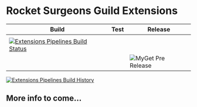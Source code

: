 # Rocket Surgeons Guild Extensions

| Build | Test | Release |
|---|---|---|
|  |
| [![Extensions Pipelines Build Status](https://img.shields.io/vso/build/RocketSurgeonsGuild/Libraries/RSG.Extensions.svg?logo=visualstudiocode&style=flat-square)](https://rocketsurgeonsguild.visualstudio.com/Libraries/_build?definitionId=8)  |  |
|   |   | ![MyGet Pre Release](https://img.shields.io/myget/rocket-surgeons-guild/vpre/Rocket.Surgery.Extensions.svg?logo=nuget&style=flat-square&label=myget) |

[![Extensions Pipelines Build History](https://buildstats.info/azurepipelines/chart/RocketSurgeonsGuild/Libraries/8)](https://rocketsurgeonsguild.visualstudio.com/Libraries/_build?definitionId=8)

## More info to come...
